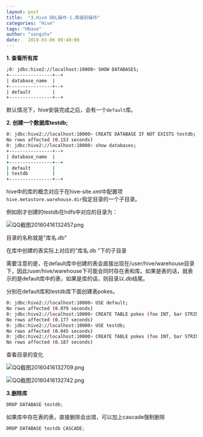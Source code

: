 ```yaml
---
layout: post
title:  "3.Hive DDL操作-1.库级别操作"
categories: "Hive"
tags: "Hbase"
author: "songzhx"
date:   2019-03-06 09:40:00
---
```


**1. 查看所有库**

```bash
;0: jdbc:hive2://localhost:10000> SHOW DATABASES; 
+----------------+--+ 
| database_name  |
+----------------+--+ 
| default        |
+----------------+--+
```

默认情况下，hive安装完成之后，会有一个`default`库。



**2. 创建一个数据库testdb;**

```bash
0: jdbc:hive2://localhost:10000> CREATE DATABASE IF NOT EXISTS testdb; 
No rows affected (0.153 seconds) 
0: jdbc:hive2://localhost:10000> show databases;
+----------------+--+ 
| database_name  | 
+----------------+--+ 
| default        | 
| testdb         |
+----------------+--+
```

hive中的库的概念对应于在hive-site.xml中配置项`hive.metastore.warehouse.dir`指定目录的一个子目录。

例如刚才创建的testdb在hdfs中对应的目录为：

![QQ截图20160416132457.png](https://tva1.sinaimg.cn/large/006y8mN6gy1g6fczgr55xj30ik04p3yp.jpg)

目录的名称就是"库名.db"

在库中创建的表实际上对应的"库名.db "下的子目录

需要注意的是，在default库中创建的表会直接出现在/user/hive/warehouse目录下，因此/user/hive/warehouse下可能会同时存在表和库。如果是表的话，就表示的是default库中的表，如果是库的话，则目录以.db结尾。

分别在default库和testdb库下面创建表pokes。

```bash
0: jdbc:hive2://localhost:10000> USE default;
No rows affected (0.079 seconds)
0: jdbc:hive2://localhost:10000> CREATE TABLE pokes (foo INT, bar STRING);
No rows affected (0.177 seconds)
0: jdbc:hive2://localhost:10000> USE testdb;
No rows affected (0.045 seconds)
0: jdbc:hive2://localhost:10000> CREATE TABLE pokes (foo INT, bar STRING);
No rows affected (0.187 seconds)
```



查看目录的变化

![QQ截图20160416132709.png](https://tva1.sinaimg.cn/large/006y8mN6gy1g6fczh84buj30ia05cjrq.jpg)

![QQ截图20160416132742.png](https://tva1.sinaimg.cn/large/006y8mN6gy1g6fczhomnrj30id044jrj.jpg)

**3.删除库**

```java
DROP DATABASE testdb;
```

如果库中存在表的表，直接删除会出错，可以加上cascade强制删除

```java
DROP DATABASE testdb CASCADE;
```